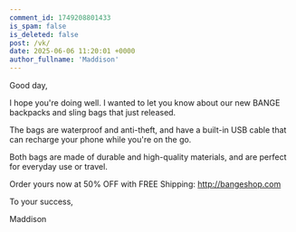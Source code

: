 ```yaml
---
comment_id: 1749208801433
is_spam: false
is_deleted: false
post: /vk/
date: 2025-06-06 11:20:01 +0000
author_fullname: 'Maddison'
---
```


Good day, 

I hope you're doing well. I wanted to let you know about our new BANGE backpacks and sling bags that just released.

The bags are waterproof and anti-theft, and have a built-in USB cable that can recharge your phone while you're on the go.

Both bags are made of durable and high-quality materials, and are perfect for everyday use or travel.

Order yours now at 50% OFF with FREE Shipping: http://bangeshop.com

To your success,

Maddison
